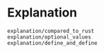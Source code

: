 # Explanation

```{toctree}
explanation/compared_to_rust
explanation/optional_values
explanation/define_and_define
```
